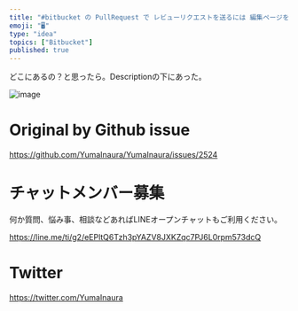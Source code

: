 ```yaml
---
title: "#bitbucket の PullRequest で レビューリクエストを送るには 編集ページを開け。"
emoji: "🖥"
type: "idea"
topics: ["Bitbucket"]
published: true
---
```


どこにあるの？と思ったら。Descriptionの下にあった。

![image](https://user-images.githubusercontent.com/13635059/65581513-8df20080-dfb6-11e9-8a84-c775ec97d1c1.png)


# Original by Github issue

https://github.com/YumaInaura/YumaInaura/issues/2524








<!-- Update From Qiita API -->

# チャットメンバー募集


何か質問、悩み事、相談などあればLINEオープンチャットもご利用ください。

https://line.me/ti/g2/eEPltQ6Tzh3pYAZV8JXKZqc7PJ6L0rpm573dcQ





# Twitter


https://twitter.com/YumaInaura


<!-- Update From Qiita API -->


